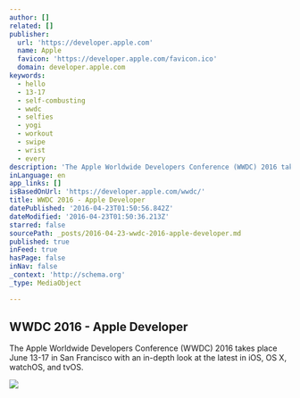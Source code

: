 ```yaml
---
author: []
related: []
publisher:
  url: 'https://developer.apple.com'
  name: Apple
  favicon: 'https://developer.apple.com/favicon.ico'
  domain: developer.apple.com
keywords:
  - hello
  - 13-17
  - self-combusting
  - wwdc
  - selfies
  - yogi
  - workout
  - swipe
  - wrist
  - every
description: 'The Apple Worldwide Developers Conference (WWDC) 2016 takes place June 13-17 in San Francisco with an in-depth look at the latest in iOS, OS X, watchOS, and tvOS.'
inLanguage: en
app_links: []
isBasedOnUrl: 'https://developer.apple.com/wwdc/'
title: WWDC 2016 - Apple Developer
datePublished: '2016-04-23T01:50:56.842Z'
dateModified: '2016-04-23T01:50:36.213Z'
starred: false
sourcePath: _posts/2016-04-23-wwdc-2016-apple-developer.md
published: true
inFeed: true
hasPage: false
inNav: false
_context: 'http://schema.org'
_type: MediaObject

---
```

<article style=""><h1>WWDC 2016 - Apple Developer</h1><p>The Apple Worldwide Developers Conference (WWDC) 2016 takes place June 13-17 in San Francisco with an in-depth look at the latest in iOS, OS X, watchOS, and tvOS.</p><img src="https://developer.apple.com/wwdc/images/wwdc16-og.jpg" /></article>